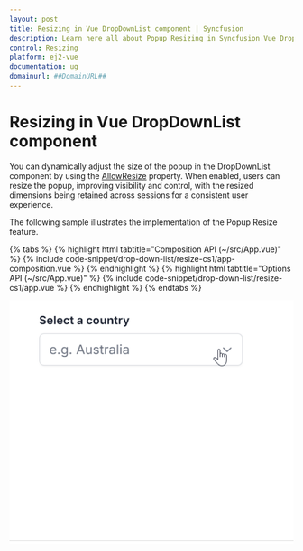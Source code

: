 ```yaml
---
layout: post
title: Resizing in Vue DropDownList component | Syncfusion
description: Learn here all about Popup Resizing in Syncfusion Vue DropDownList component of Syncfusion Essential JS 2 and more.
control: Resizing 
platform: ej2-vue
documentation: ug
domainurl: ##DomainURL##
---
```


# Resizing in Vue DropDownList component

You can dynamically adjust the size of the popup in the DropDownList component by using the [AllowResize](https://ej2.syncfusion.com/vue/documentation/api/drop-down-list/#allowresize)  property. When enabled, users can resize the popup, improving visibility and control, with the resized dimensions being retained across sessions for a consistent user experience.

The following sample illustrates the implementation of the Popup Resize feature.

{% tabs %}
{% highlight html tabtitle="Composition API (~/src/App.vue)" %}
{% include code-snippet/drop-down-list/resize-cs1/app-composition.vue %}
{% endhighlight %}
{% highlight html tabtitle="Options API (~/src/App.vue)" %}
{% include code-snippet/drop-down-list/resize-cs1/app.vue %}
{% endhighlight %}
{% endtabs %}
        

![Resizing in DropDownList Component](../images/dropdownlist-resize.gif)